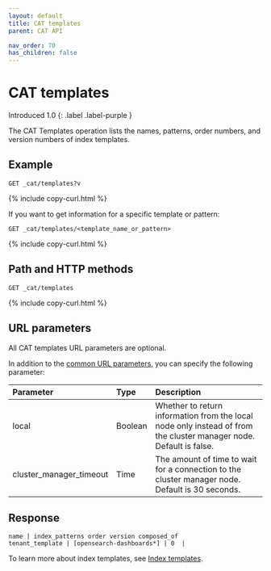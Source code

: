 ```yaml
---
layout: default
title: CAT templates
parent: CAT API

nav_order: 70
has_children: false
---
```


# CAT templates
Introduced 1.0
{: .label .label-purple }

The CAT Templates operation lists the names, patterns, order numbers, and version numbers of index templates.

## Example

```
GET _cat/templates?v
```
{% include copy-curl.html %}

If you want to get information for a specific template or pattern:

```
GET _cat/templates/<template_name_or_pattern>
```
{% include copy-curl.html %}

## Path and HTTP methods

```
GET _cat/templates
```
{% include copy-curl.html %}

## URL parameters

All CAT templates URL parameters are optional.

In addition to the [common URL parameters]({{site.url}}{{site.baseurl}}/api-reference/cat/index), you can specify the following parameter:

Parameter | Type | Description
:--- | :--- | :---
local | Boolean | Whether to return information from the local node only instead of from the cluster manager node. Default is false.
cluster_manager_timeout | Time | The amount of time to wait for a connection to the cluster manager node. Default is 30 seconds.


## Response

```
name | index_patterns order version composed_of
tenant_template | [opensearch-dashboards*] | 0  |    
```

To learn more about index templates, see [Index templates]({{site.url}}{{site.baseurl}}/opensearch/index-templates).
